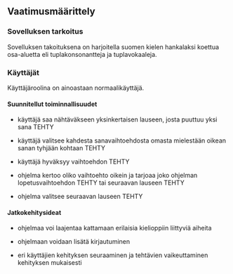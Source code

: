 ## Vaatimusmäärittely

### Sovelluksen tarkoitus
Sovelluksen takoituksena on harjoitella suomen kielen hankalaksi koettua osa-aluetta eli tuplakonsonantteja ja tuplavokaaleja. 


### Käyttäjät

Käyttäjäroolina on ainoastaan normaalikäyttäjä.

#### Suunnitellut toiminnallisuudet

* käyttäjä saa nähtäväkseen yksinkertaisen lauseen, josta puuttuu yksi sana TEHTY

* käyttäjä valitsee kahdesta sanavaihtoehdosta omasta mielestään oikean sanan tyhjään kohtaan TEHTY

* käyttäjä hyväksyy vaihtoehdon TEHTY

* ohjelma kertoo oliko vaihtoehto oikein ja tarjoaa joko ohjelman lopetusvaihtoehdon TEHTY tai seuraavan lauseen TEHTY  

* ohjelma valitsee seuraavan lauseen TEHTY


#### Jatkokehitysideat


* ohjelmaa voi laajentaa kattamaan erilaisia kielioppiin liittyviä aiheita

* ohjelmaan voidaan lisätä kirjautuminen

* eri käyttäjien kehityksen seuraaminen ja tehtävien vaikeuttaminen kehityksen mukaisesti
